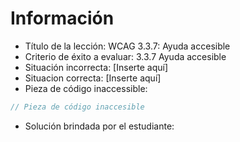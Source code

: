 # Información

- Título de la lección: WCAG 3.3.7: Ayuda accesible
- Criterio de éxito a evaluar: 3.3.7 Ayuda accesible
- Situación incorrecta: [Inserte aquí]
- Situacion correcta: [Inserte aquí]
- Pieza de código inaccessible:

```javascript
// Pieza de código inaccesible
```

- Solución brindada por el estudiante:

